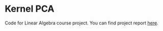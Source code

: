 # Kernel PCA
Code for Linear Algebra course project.
You can find project report [here](https://github.com/Irynei/kernel-pca-report/blob/master/report.pdf).
